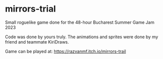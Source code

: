# mirrors-trial
 Small roguelike game done for the 48-hour Bucharest Summer Game Jam 2023

 Code was done by yours truly. 
 The animations and sprites were done by my friend and teammate KiriDraws.

 Game can be played at: https://razvanmf.itch.io/mirrors-trail
